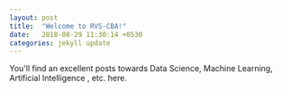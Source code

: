 ```yaml
---
layout: post
title:  "Welcome to RVS-CBA!"
date:   2018-08-29 11:30:14 +0530
categories: jekyll update
---
```

You'll find an excellent posts towards Data Science, Machine Learning, Artificial Intelligence , etc. here.
